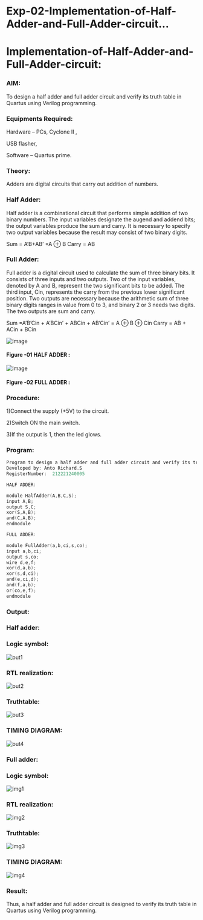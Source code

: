# Exp-02-Implementation-of-Half-Adder-and-Full-Adder-circuit...

# Implementation-of-Half-Adder-and-Full-Adder-circuit:

### AIM:

To design a half adder and full adder circuit and verify its truth table in Quartus using Verilog programming.

### Equipments Required:

Hardware – PCs, Cyclone II ,

USB flasher,

Software – Quartus prime.

### Theory:

Adders are digital circuits that carry out addition of numbers.

### Half Adder:

Half adder is a combinational circuit that performs simple addition of two binary numbers. The input variables designate the augend and addend bits; the output variables produce the sum and carry. It is necessary to specify two output variables because the result may consist of two binary digits.

Sum = A’B+AB’ =A ⊕ B Carry = AB

### Full Adder:

Full adder is a digital circuit used to calculate the sum of three binary bits. It consists of three inputs and two outputs. Two of the input variables, denoted by A and B, represent the two significant bits to be added. The third input, Cin, represents the carry from the previous lower significant position. Two outputs are necessary because the arithmetic sum of three binary digits ranges in value from 0 to 3, and binary 2 or 3 needs two digits. The two outputs are sum and carry.

Sum =A’B’Cin + A’BCin’ + ABCin + AB’Cin’ = A ⊕ B ⊕ Cin Carry = AB + ACin + BCin

 ![image](https://user-images.githubusercontent.com/36288975/163552156-a13e5a56-c638-4110-97d9-8896907c8d25.png)

#### Figure -01 HALF ADDER :


![image](https://user-images.githubusercontent.com/36288975/163552057-b3547877-6d07-45b4-b7e0-bcfebfad9e1d.png)

#### Figure -02 FULL ADDER :

### Procedure:

1)Connect the supply (+5V) to the circuit.

2)Switch ON the main switch.

3)If the output is 1, then the led glows.

### Program:

```c
Program to design a half adder and full adder circuit and verify its truth table in quartus using Verilog programming.
Developed by: Anto Richard.S
RegisterNumber:  212221240005

HALF ADDER:

module HalfAdder(A,B,C,S);
input A,B;
output S,C;
xor(S,A,B);
and(C,A,B);
endmodule

FULL ADDER:

module FullAdder(a,b,ci,s,co);
input a,b,ci;
output s,co;
wire d,e,f;
xor(d,a,b);
xor(s,d,ci);
and(e,ci,d);
and(f,a,b);
or(co,e,f);
endmodule

```

### Output:

### Half adder:

### Logic symbol:

![out1](https://user-images.githubusercontent.com/93427534/233117477-bf3bf502-1b6a-41d5-905a-e2301f896f2f.png)

### RTL realization:

![out2](https://user-images.githubusercontent.com/93427534/233117497-5259c316-325d-42c1-b0ea-56f4b51d4d12.png)

### Truthtable:

![out3](https://user-images.githubusercontent.com/93427534/233117512-ec94cbf4-555d-4f46-9921-39e4070b38bb.png)

### TIMING DIAGRAM:

![out4](https://user-images.githubusercontent.com/93427534/233117541-619e450b-03dc-482a-8dbc-37233a3c23c7.png)

### Full adder:

### Logic symbol:

![img1](https://user-images.githubusercontent.com/93427534/233117593-2196c2cf-8202-4127-b94f-97c12057f662.png)

### RTL realization:

![img2](https://user-images.githubusercontent.com/93427534/233117610-98689ad5-6026-407c-b0e5-fc3e89db0438.png)

### Truthtable:

![img3](https://user-images.githubusercontent.com/93427534/233117642-a8215791-107f-4a7c-b749-e2d1e7f0334b.png)

### TIMING DIAGRAM:

![img4](https://user-images.githubusercontent.com/93427534/233117672-0c888c03-eaab-4d8c-bd3c-0ddfef7ede2c.png)

### Result:

Thus, a half adder and full adder circuit is designed to verify its truth table in Quartus using Verilog programming.

